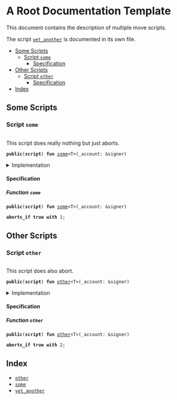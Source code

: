 

<a name="@A_Root_Documentation_Template_0"></a>

# A Root Documentation Template


This document contains the description of multiple move scripts.

The script <code><a href="root_template_script3.md#yet_another">yet_another</a></code> is documented in its own file.

-  [Some Scripts](#@Some_Scripts_1)
    -  [Script `some`](#some)
        -  [Specification](#@Specification_2)
-  [Other Scripts](#@Other_Scripts_3)
    -  [Script `other`](#other)
        -  [Specification](#@Specification_4)
-  [Index](#@Index_5)



<a name="@Some_Scripts_1"></a>

## Some Scripts



<a name="some"></a>

### Script `some`



<pre><code></code></pre>


This script does really nothing but just aborts.


<pre><code><b>public</b>(<b>script</b>) <b>fun</b> <a href="root.md#some">some</a>&lt;T&gt;(_account: &signer)
</code></pre>



<details>
<summary>Implementation</summary>


<pre><code><b>fun</b> <a href="root.md#some">some</a>&lt;T&gt;(_account: &signer) {
    <b>abort</b> 1
}
</code></pre>



</details>

<a name="@Specification_2"></a>

#### Specification


<a name="@Specification_2_some"></a>

##### Function `some`


<pre><code><b>public</b>(<b>script</b>) <b>fun</b> <a href="root.md#some">some</a>&lt;T&gt;(_account: &signer)
</code></pre>




<pre><code><b>aborts_if</b> <b>true</b> <b>with</b> 1;
</code></pre>





<a name="@Other_Scripts_3"></a>

## Other Scripts



<a name="other"></a>

### Script `other`



<pre><code></code></pre>


This script does also abort.


<pre><code><b>public</b>(<b>script</b>) <b>fun</b> <a href="root.md#other">other</a>&lt;T&gt;(_account: &signer)
</code></pre>



<details>
<summary>Implementation</summary>


<pre><code><b>fun</b> <a href="root.md#other">other</a>&lt;T&gt;(_account: &signer) {
    <b>abort</b> 2
}
</code></pre>



</details>

<a name="@Specification_4"></a>

#### Specification


<a name="@Specification_4_other"></a>

##### Function `other`


<pre><code><b>public</b>(<b>script</b>) <b>fun</b> <a href="root.md#other">other</a>&lt;T&gt;(_account: &signer)
</code></pre>




<pre><code><b>aborts_if</b> <b>true</b> <b>with</b> 2;
</code></pre>





<a name="@Index_5"></a>

## Index


-  [`other`](root.md#other)
-  [`some`](root.md#some)
-  [`yet_another`](root_template_script3.md#yet_another)
